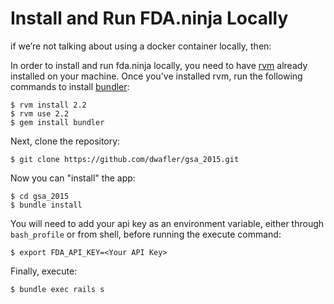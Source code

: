Install and Run FDA.ninja Locally
=================================

if we’re not talking about using a docker container locally, then:

In order to install and run fda.ninja locally, you need to have [rvm][1] already installed on your machine. Once you've installed rvm, run the following commands to install [bundler][2]:

    $ rvm install 2.2
    $ rvm use 2.2
    $ gem install bundler

Next, clone the repository:

    $ git clone https://github.com/dwafler/gsa_2015.git

Now you can "install" the app:

    $ cd gsa_2015
    $ bundle install

You will need to add your api key as an environment variable, either through `bash_profile` or from shell, before running the execute command: 

    $ export FDA_API_KEY=<Your API Key> 

Finally, execute:

    $ bundle exec rails s

[1]: https://rvm.io/
[2]: http://bundler.io/